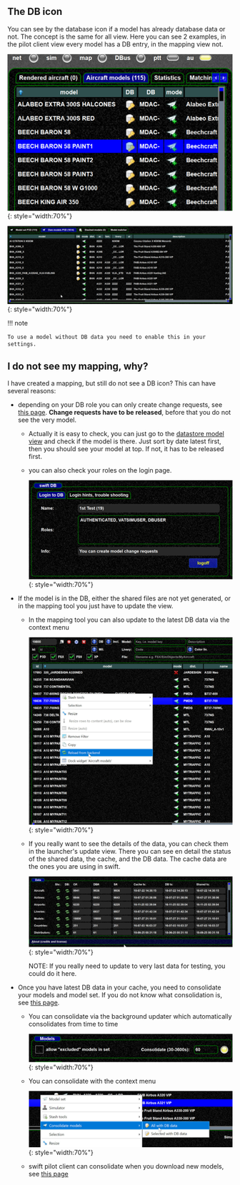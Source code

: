 <!--
    SPDX-FileCopyrightText: Copyright (C) swift Project Community / Contributors
    SPDX-License-Identifier: GFDL-1.3-only
-->

## The DB icon

You can see by the database icon if a model has already database data or not.
The concept is the same for all view.
Here you can see 2 examples, in the pilot client view every model has a DB entry, in the mapping view not.

![](./../../img/Model_data_icon.jpg){: style="width:70%"}

![](./../../img/Own_models.jpg){: style="width:70%"}

!!! note

    To use a model without DB data you need to enable this in your settings.

## I do not see my mapping, why?

I have created a mapping, but still do not see a DB icon?
This can have several reasons:

- depending on your DB role you can only create change requests, see [this page](./mapping_db_roles.md).
  **Change requests have to be released**, before that you do not see the very model.
    - Actually it is easy to check, you can just go to the [datastore model view](https://datastore.swift-project.org/page/publicaircraftmodel.php) and check if the model is there.
      Just sort by date latest first, then you should see your model at top.
      If not, it has to be released first.
    - you can also check your roles on the login page.

        ![](./../../img/Login_roles.jpg){: style="width:70%"}

-   If the model is in the DB, either the shared files are not yet generated, or in the mapping tool you just have to update the view.
    - In the mapping tool you can also update to the latest DB data via the context menu

        ![](./../../img/mapping_tool_context_menu.jpg){: style="width:70%"}

    -   If you really want to see the details of the data, you can check them in the launcher's update view.
        There you can see en detail the status of the shared data, the cache, and the DB data.
        The cache data are the ones you are using in swift.

        ![](./../../img/Data_overview.jpg){: style="width:70%"}

        NOTE: If you really need to update to very last data for testing, you could do it here.

- Once you have latest DB data in your cache, you need to consolidate your models and model set.
  If you do not know what consolidation is, see [this page](./../../documentation/swift_data/why_consolidation.md).
    - You can consolidate via the background updater which automatically consolidates from time to time

        ![](./../../img/Background_updater.jpg){: style="width:70%"}

    - You can consolidate with the context menu

        ![](./../../img/Consolidate_data_in_mapping_tool.jpg){: style="width:70%"}

    - swift pilot client can consolidate when you download new models, see [this page](./../../documentation/flying/update_model_data.md)
